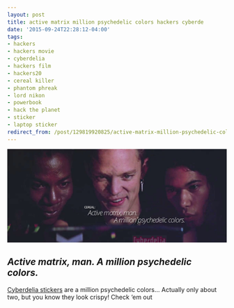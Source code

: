 ```yaml
---
layout: post
title: active matrix million psychedelic colors hackers cyberde
date: '2015-09-24T22:28:12-04:00'
tags:
- hackers
- hackers movie
- cyberdelia
- hackers film
- hackers20
- cereal killer
- phantom phreak
- lord nikon
- powerbook
- hack the planet
- sticker
- laptop sticker
redirect_from: /post/129819920825/active-matrix-million-psychedelic-colors-hackers-cyberde
---
```

 ![](/images/tumblr_nv7o70elnF1tqzrm7o1_1280.jpg)  

## **_Active matrix, man. A million psychedelic colors.&nbsp;_**

[Cyberdelia stickers](https://www.ideasystm.com/collections/cyberdelia) are a million psychedelic colors… Actually only about two, but you know they look crispy! Check&nbsp;‘em out
